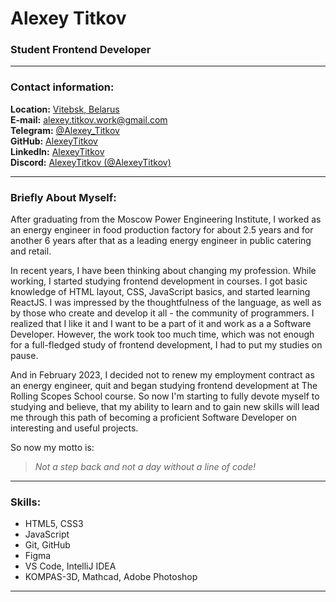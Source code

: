 # Alexey Titkov

### Student Frontend Developer

---

### Contact information:

**Location:**  [Vitebsk, Belarus](https://goo.gl/maps/3vQwfKdwCu5SrXA48)<br>
**E-mail:** [alexey.titkov.work@gmail.com](alexey.titkov.work@gmail.com)<br>
**Telegram:** [@Alexey_Titkov](https://t.me/Alexey_Titkov)<br>
**GitHub:** [AlexeyTitkov](https://github.com/AlexeyTitkov)<br>
**LinkedIn:** [AlexeyTitkov](https://www.linkedin.com/in/alexey-titkov-952528219)<br>
**Discord:** [AlexeyTitkov (@AlexeyTitkov)](https://www.linkedin.com/in/alexey-titkov-952528219)     <br>                                                             

---

### Briefly About Myself:

After graduating from the Moscow Power Engineering Institute, I worked as an energy engineer in food production factory for about 2.5 years and for another 6 years after that as a leading energy engineer in public catering and retail.<br>

In recent years, I have been thinking about changing my profession. While working, I started studying frontend development in courses.
I got basic knowledge of HTML layout, CSS, JavaScript basics, and started learning ReactJS. I was impressed by the thoughtfulness of the language, as well as by those who create and develop it all - the сommunity of programmers. I realized that I like it and I want to be a part of it and work as a a Software Developer.
However, the work took too much time, which was not enough for a full-fledged study of frontend development, I had to put my studies on pause.<br>

And in February 2023, I decided not to renew my employment contract as an energy engineer, quit and began studying frontend development at The Rolling Scopes School course.
So now I'm starting to fully devote myself to studying and believe, that my ability to learn and to gain new skills will lead me through this path of becoming a proficient Software Developer on interesting and useful projects.
<br>

So now my motto is:
> _Not a step back and not a day without a line of code!_<br>

---

### Skills:

- HTML5, CSS3
- JavaScript
- Git, GitHub
- Figma
- VS Code, IntelliJ IDEA
- KOMPAS-3D, Mathcad, Adobe Photoshop

---
